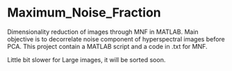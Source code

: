 # Maximum_Noise_Fraction
Dimensionality reduction of images through MNF in MATLAB. Main objective is to decorrelate noise component of hyperspectral images before PCA.
This project contain a MATLAB script and a code in .txt for MNF.

Little bit slower for Large images, it will be sorted soon.
